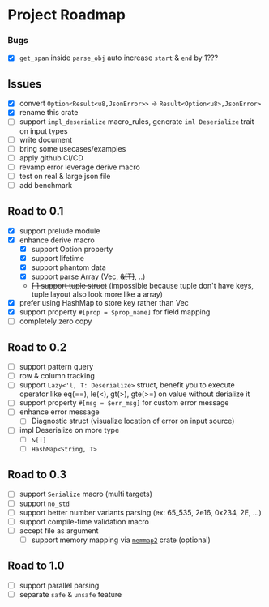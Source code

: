 # Project Roadmap

### Bugs

- [x] `get_span` inside `parse_obj` auto increase `start` & `end` by 1???

## Issues

- [x] convert `Option<Result<u8,JsonError>>` -> `Result<Option<u8>,JsonError>`
- [x] rename this crate
- [ ] support `impl_deserialize` macro_rules, generate `iml Deserialize` trait on input types
- [ ] write document
- [ ] bring some usecases/examples
- [ ] apply github CI/CD
- [ ] revamp error leverage derive macro
- [ ] test on real & large json file
- [ ] add benchmark

## Road to 0.1

- [x] support prelude module
- [x] enhance derive macro
    - [x] support Option property
    - [x] support lifetime
    - [x] support phantom data
    - [x] support parse Array (Vec<T>, ~~&[T]~~, ..)
    - ~~[ ] support tuple struct~~ (impossible because tuple don't have keys, tuple layout also look more like a array)
- [x] prefer using HashMap to store key rather than Vec
- [x] support property `#[prop = $prop_name]` for field mapping
- [ ] completely zero copy

## Road to 0.2

- [ ] support pattern query
- [ ] row & column tracking
- [ ] support `Lazy<'l, T: Deserialize>` struct, benefit you to execute operator like eq(==), le(<), gt(>), gte(>=) on value without derialize it
- [ ] support property `#[msg = $err_msg]` for custom error message
- [ ] enhance error message
    - [ ] Diagnostic struct (visualize location of error on input source)
- [ ] impl Deserialize on more type
    - [ ] `&[T]`
    - [ ] `HashMap<String, T>`

## Road to 0.3

- [ ] support `Serialize` macro (multi targets)
- [ ] support `no_std`
- [ ] support better number variants parsing (ex: 65_535, 2e16, 0x234, 2E, ...)
- [ ] support compile-time validation macro
- [ ] accept file as argument
    - [ ] support memory mapping via [`memmap2`](https://crates.io/crates/memmap2) crate (optional)

## Road to 1.0

- [ ] support parallel parsing
- [ ] separate `safe` & `unsafe` feature
